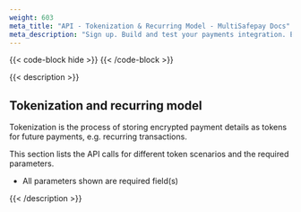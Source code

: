 ```yaml
---
weight: 603
meta_title: "API - Tokenization & Recurring Model - MultiSafepay Docs"
meta_description: "Sign up. Build and test your payments integration. Explore our products and services. Use our API Reference, SDKs, and wrappers. Get support."
---
```


{{< code-block hide >}}
{{< /code-block >}}

{{< description >}}

## Tokenization and recurring model

Tokenization is the process of storing encrypted payment details as tokens for future payments, e.g. recurring transactions.

This section lists the API calls for different token scenarios and the required parameters.

* All parameters shown are required field(s)

{{< /description >}}
